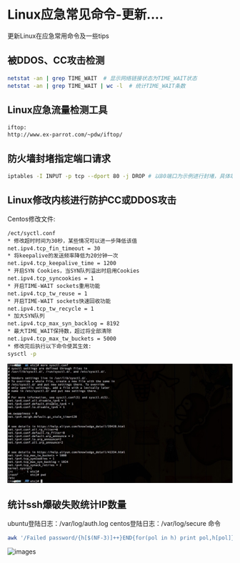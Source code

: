 # Linux应急常见命令-更新....
更新Linux在应急常用命令及一些tips
## 被DDOS、CC攻击检测
```bash
netstat -an | grep TIME_WAIT  # 显示网络链接状态为TIME_WAIT状态
netstat -an | grep TIME_WAIT | wc -l  # 统计TIME_WAIT条数
```
## Linux应急流量检测工具
```
iftop:
http://www.ex-parrot.com/~pdw/iftop/
```
## 防火墙封堵指定端口请求
```bash
iptables -I INPUT -p tcp --dport 80 -j DROP # 以80端口为示例进行封堵，具体端口号需要通过以上工具iftop获取哪个对应端口流量最大来进行封堵。
```
## Linux修改内核进行防护CC或DDOS攻击
Centos修改文件:
```bash
/ect/syctl.conf
* 修改超时时间为30秒，某些情况可以进一步降低该值
net.ipv4.tcp_fin_timeout = 30
* 将keepalive的发送频率降低为20分钟一次
net.ipv4.tcp_keepalive_time = 1200
* 开启SYN Cookies，当SYN队列溢出时启用Cookies
net.ipv4.tcp_syncookies = 1
* 开启TIME-WAIT sockets重用功能
net.ipv4.tcp_tw_reuse = 1
* 开启TIME-WAIT sockets快速回收功能
net.ipv4.tcp_tw_recycle = 1
* 加大SYN队列
net.ipv4.tcp_max_syn_backlog = 8192
* 最大TIME_WAIT保持数，超过将全部清除
net.ipv4.tcp_max_tw_buckets = 5000
* 修改完后执行以下命令使其生效:
sysctl -p

```
![images](https://github.com/si1ent-le/code-study/blob/master/syctl.jpg)
## 统计ssh爆破失败统计IP数量
ubuntu登陆日志：/var/log/auth.log
centos登陆日志：/var/log/secure
命令
```bash
awk '/Failed password/{h[$(NF-3)]++}END{for(pol in h) print pol,h[pol]}' secure  |sort -rnk2|head
````
![images](https://github.com/si1ent-le/code-study/blob/master/awk_ssh_brute.png)

